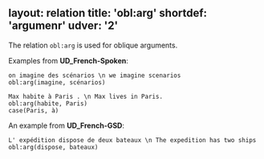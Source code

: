 layout: relation
title: 'obl:arg'
shortdef: 'argumenr'
udver: '2'
---

The relation `obl:arg` is used for oblique arguments.

Examples from **UD_French-Spoken**:

~~~ sdparse
on imagine des scénarios \n we imagine scenarios
obl:arg(imagine, scénarios)
~~~

~~~ sdparse
Max habite à Paris . \n Max lives in Paris.
obl:arg(habite, Paris)
case(Paris, à)
~~~


An example from **UD_French-GSD**:

~~~ sdparse
L' expédition dispose de deux bateaux \n The expedition has two ships
obl:arg(dispose, bateaux)
~~~





<!-- Interlanguage links updated Út 9. května 2023, 20:04:27 CEST -->
